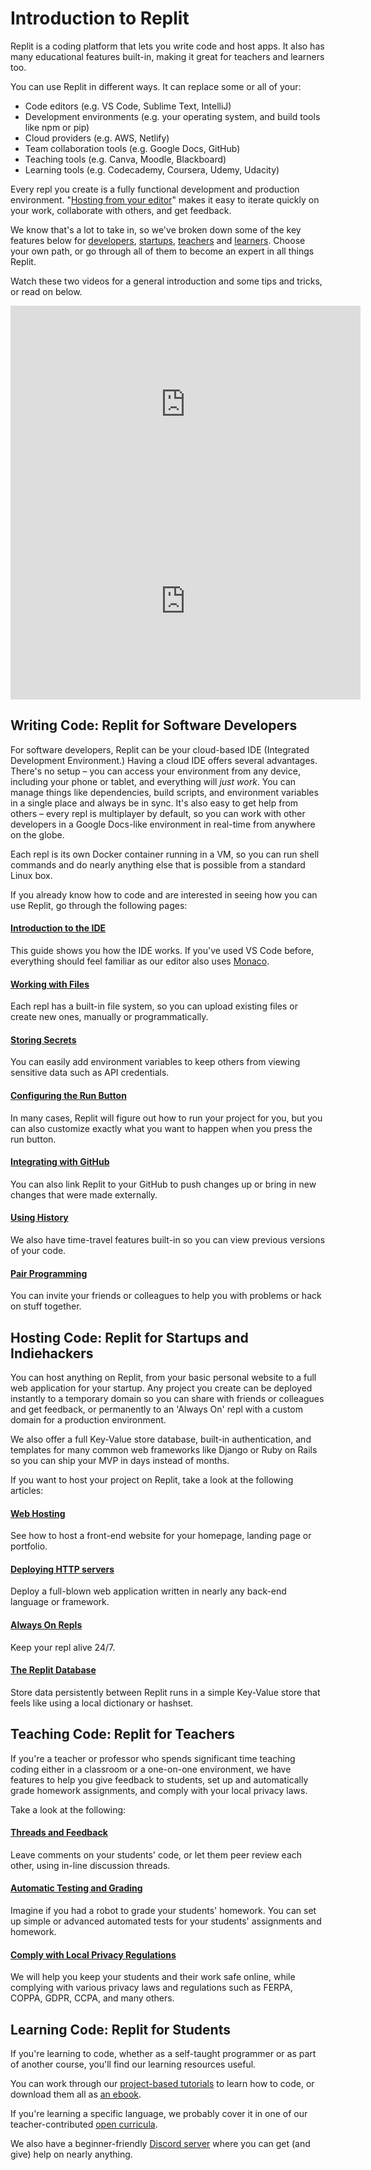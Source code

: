 # Introduction to Replit

Replit is a coding platform that lets you write code and host apps. It also has many educational features built-in, making it great for teachers and learners too.

You can use Replit in different ways. It can replace some or all of your:

* Code editors (e.g. VS Code, Sublime Text, IntelliJ)
* Development environments (e.g. your operating system, and build tools like npm or pip)
* Cloud providers (e.g. AWS, Netlify)
* Team collaboration tools (e.g. Google Docs, GitHub)
* Teaching tools (e.g. Canva, Moodle, Blackboard)
* Learning tools (e.g. Codecademy, Coursera, Udemy, Udacity)

Every repl you create is a fully functional development and production environment. "[Hosting from your editor](https://amasad.me/hosting)" makes it easy to iterate quickly on your work, collaborate with others, and get feedback.

We know that's a lot to take in, so we've broken down some of the key features below for [developers](#developers), [startups](#hosting), [teachers](#teachers) and [learners](#learners). Choose your own path, or go through all of them to become an expert in all things Replit.

Watch these two videos for a general introduction and some tips and tricks, or read on below.

<iframe width="560" height="315" src="https://www.youtube.com/embed/ZAC0TQEU5gI" frameborder="0" allow="accelerometer; autoplay; clipboard-write; encrypted-media; gyroscope; picture-in-picture" allowfullscreen></iframe>

<iframe width="560" height="315" src="https://www.youtube.com/embed/VGiCFnyTRRk" frameborder="0" allow="accelerometer; autoplay; clipboard-write; encrypted-media; gyroscope; picture-in-picture" allowfullscreen></iframe>

<a name="developers"></a>
## Writing Code: Replit for Software Developers

For software developers, Replit can be your cloud-based IDE (Integrated Development Environment.) Having a cloud IDE offers several advantages. There's no setup – you can access your environment from any device, including your phone or tablet, and everything will _just work_. You can manage things like dependencies, build scripts, and environment variables in a single place and always be in sync. It's also easy to get help from others – every repl is multiplayer by default, so you can work with other developers in a Google Docs-like environment in real-time from anywhere on the globe.

Each repl is its own Docker container running in a VM, so you can run shell commands and do nearly anything else that is possible from a standard Linux box.

If you already know how to code and are interested in seeing how you can use Replit, go through the following pages:

#### [Introduction to the IDE](/tutorials/01-introduction-to-the-repl-it-ide)
This guide shows you how the IDE works. If you've used VS Code before, everything should feel familiar as
our editor also uses [Monaco](https://microsoft.github.io/monaco-editor/).

#### [Working with Files](/tutorials/02-managing-files-using-repl-it)
Each repl has a built-in file system, so you can upload existing files or create new ones, manually or programmatically.

#### [Storing Secrets](/repls/secrets-environment-variables)
You can easily add environment variables to keep others from viewing sensitive data such as API credentials.

#### [Configuring the Run Button](/repls/dot-replit)
In many cases, Replit will figure out how to run your project for you, but you can also customize exactly what you want to happen when you press the run button.

#### [Integrating with GitHub](/tutorials/06-github-and-run-button)
You can also link Replit to your GitHub to push changes up or bring in new changes that were made externally.

#### [Using History](/repls/history)
We also have time-travel features built-in so you can view previous versions of your code.

#### [Pair Programming](/tutorials/05-pair-programming-using-multiplayer-with-repl-it)
You can invite your friends or colleagues to help you with problems or hack on stuff together.

<a name="hosting"></a>
## Hosting Code: Replit for Startups and Indiehackers
You can host anything on Replit, from your basic personal website to a full web application for your startup. Any project you create can be deployed instantly to a temporary domain so you can share with friends or colleagues and get feedback, or permanently to an 'Always On' repl with a custom domain for a production environment.

We also offer a full Key-Value store database, built-in authentication, and templates for many common web frameworks like Django or Ruby on Rails so you can ship your MVP in days instead of months.

If you want to host your project on Replit, take a look at the following articles:

#### [Web Hosting](/repls/web-hosting)
See how to host a front-end website for your homepage, landing page or portfolio.

#### [Deploying HTTP servers](/repls/http-servers)
Deploy a full-blown web application written in nearly any back-end language or framework.

#### [Always On Repls](/repls/always-on)
Keep your repl alive 24/7.

#### [The Replit Database](/misc/database)
Store data persistently between Replit runs in a simple Key-Value store that feels like using a local dictionary or hashset.

<a name="teachers"></a>
## Teaching Code: Replit for Teachers
If you're a teacher or professor who spends significant time teaching coding either in a classroom or a one-on-one environment, we have features to help you give feedback to students, set up and automatically grade homework assignments, and comply with your local privacy laws.

Take a look at the following:

#### [Threads and Feedback](/teams-edu/reviewing-submissions#leaving-feedback-on-projects-using-annotations)
Leave comments on your students' code, or let them peer review each other, using in-line discussion threads.

#### [Automatic Testing and Grading](/teams-edu/testing-assessments-autograding)
Imagine if you had a robot to grade your students' homework. You can set up simple or advanced automated tests for your students' assignments and homework.

#### [Comply with Local Privacy Regulations](/teams-edu/privacy-faq)
We will help you keep your students and their work safe online, while complying with various privacy laws and regulations such as FERPA, COPPA, GDPR, CCPA, and many others.

<a name="learners"></a>
## Learning Code: Replit for Students

If you're learning to code, whether as a self-taught programmer or as part of another course, you'll find our learning resources useful.

You can work through our [project-based tutorials](/tutorials/00-overview) to learn how to code, or download them all as [an ebook](https://codewithrepl.it).

If you're learning a specific language, we probably cover it in one of our teacher-contributed [open curricula](/curriculum/Intro).

We also have a beginner-friendly [Discord server](https://replit.com/discord) where you can get (and give) help on nearly anything.
